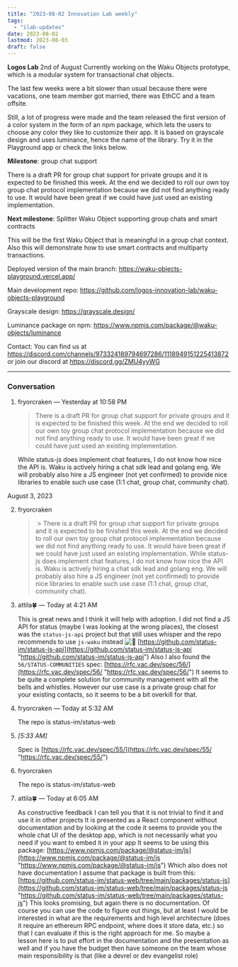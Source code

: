 ```yaml
---
title: "2023-08-02 Innovation Lab weekly"
tags:
  - "ilab-updates"
date: 2023-08-02
lastmod: 2023-08-03
draft: false
---
```


**Logos Lab** 2nd of August
Currently working on the Waku Objects prototype, which is a modular system for transactional chat objects.

The last few weeks were a bit slower than usual because there were vacations, one team member got married, there was EthCC and a team offsite. 

Still, a lot of progress were made and the team released the first version of a color system in the form of an npm package, which lets the users to choose any color they like to customize their app. It is based on grayscale design and uses luminance, hence the name of the library. Try it in the Playground app or check the links below.

**Milestone**: group chat support

There is a draft PR for group chat support for private groups and it is expected to be finished this week. At the end we decided to roll our own toy group chat protocol implementation because we did not find anything ready to use. It would have been great if we could have just used an existing implementation.

**Next milestone**: Splitter Waku Object supporting group chats and smart contracts

This will be the first Waku Object that is meaningful in a group chat context. Also this will demonstrate how to use smart contracts and multiparty transactions.

Deployed version of the main branch:
https://waku-objects-playground.vercel.app/

Main development repo:
https://github.com/logos-innovation-lab/waku-objects-playground

Grayscale design:
https://grayscale.design/

Luminance package on npm:
https://www.npmjs.com/package/@waku-objects/luminance

Contact:
You can find us at https://discord.com/channels/973324189794697286/1118949151225413872 or join our discord at https://discord.gg/ZMU4yyWG

--- 

### Conversation

1. fryorcraken _—_ Yesterday at 10:58 PM
    
    > There is a draft PR for group chat support for private groups and it is expected to be finished this week. At the end we decided to roll our own toy group chat protocol implementation because we did not find anything ready to use. It would have been great if we could have just used an existing implementation.
    
    While status-js does implement chat features, I do not know how nice the API is. Waku is actively hiring a chat sdk lead and golang eng. We will probably also hire a JS engineer (not yet confirmed) to provide nice libraries to enable such use case (1:1 chat, group chat, community chat).
    

August 3, 2023

2. fryorcraken
    
    > > There is a draft PR for group chat support for private groups and it is expected to be finished this week. At the end we decided to roll our own toy group chat protocol implementation because we did not find anything ready to use. It would have been great if we could have just used an existing implementation. While status-js does implement chat features, I do not know how nice the API is. Waku is actively hiring a chat sdk lead and golang eng. We will probably also hire a JS engineer (not yet confirmed) to provide nice libraries to enable such use case (1:1 chat, group chat, community chat).
    
3. attila🍀 _—_ Today at 4:21 AM
    
    This is great news and I think it will help with adoption. I did not find a JS API for status (maybe I was looking at the wrong places), the closest was the `status-js-api` project but that still uses whisper and the repo recommends to use `js-waku` instead ![🙂](https://discord.com/assets/da3651e59d6006dfa5fa07ec3102d1f3.svg) [https://github.com/status-im/status-js-api](https://github.com/status-im/status-js-api "https://github.com/status-im/status-js-api") Also I also found the `56/STATUS-COMMUNITIES` spec: [https://rfc.vac.dev/spec/56/](https://rfc.vac.dev/spec/56/ "https://rfc.vac.dev/spec/56/") It seems to be quite a complete solution for community management with all the bells and whistles. However our use case is a private group chat for your existing contacts, so it seems to be a bit overkill for that.
    
4. fryorcraken _—_ Today at 5:32 AM
    
    The repo is status-im/status-web
    
5. _[_5:33 AM_]_
    
    Spec is [https://rfc.vac.dev/spec/55/](https://rfc.vac.dev/spec/55/ "https://rfc.vac.dev/spec/55/")
    
6. fryorcraken
    
    The repo is status-im/status-web
    
7. attila🍀 _—_ Today at 6:05 AM
    
    As constructive feedback I can tell you that it is not trivial to find it and use it in other projects It is presented as a React component without documentation and by looking at the code it seems to provide you the whole chat UI of the desktop app, which is not necessarily what you need if you want to embed it in your app It seems to be using this package: [https://www.npmjs.com/package/@status-im/js](https://www.npmjs.com/package/@status-im/js "https://www.npmjs.com/package/@status-im/js") Which also does not have documentation I assume that package is built from this: [https://github.com/status-im/status-web/tree/main/packages/status-js](https://github.com/status-im/status-web/tree/main/packages/status-js "https://github.com/status-im/status-web/tree/main/packages/status-js") This looks promising, but again there is no documentation. Of course you can use the code to figure out things, but at least I would be interested in what are the requirements and high level architecture (does it require an ethereum RPC endpoint, where does it store data, etc.) so that I can evaluate if this is the right approach for me. So maybe a lesson here is to put effort in the documentation and the presentation as well and if you have the budget then have someone on the team whose main responsibility is that (like a devrel or dev evangelist role)